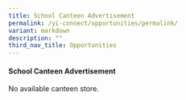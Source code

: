 ```yaml
---
title: School Canteen Advertisement
permalink: /yi-connect/opportunities/permalink/
variant: markdown
description: ""
third_nav_title: Opportunities
---
```

#### School Canteen Advertisement

No available canteen store.
